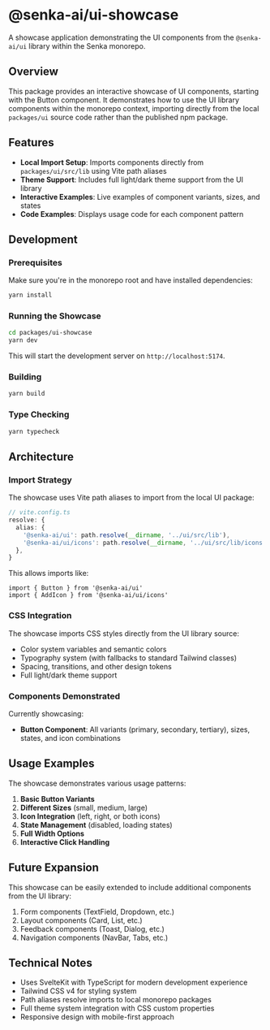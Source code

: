 # @senka-ai/ui-showcase

A showcase application demonstrating the UI components from the `@senka-ai/ui` library within the Senka monorepo.

## Overview

This package provides an interactive showcase of UI components, starting with the Button component. It demonstrates how to use the UI library components within the monorepo context, importing directly from the local `packages/ui` source code rather than the published npm package.

## Features

- **Local Import Setup**: Imports components directly from `packages/ui/src/lib` using Vite path aliases
- **Theme Support**: Includes full light/dark theme support from the UI library
- **Interactive Examples**: Live examples of component variants, sizes, and states
- **Code Examples**: Displays usage code for each component pattern

## Development

### Prerequisites

Make sure you're in the monorepo root and have installed dependencies:

```bash
yarn install
```

### Running the Showcase

```bash
cd packages/ui-showcase
yarn dev
```

This will start the development server on `http://localhost:5174`.

### Building

```bash
yarn build
```

### Type Checking

```bash
yarn typecheck
```

## Architecture

### Import Strategy

The showcase uses Vite path aliases to import from the local UI package:

```typescript
// vite.config.ts
resolve: {
  alias: {
    '@senka-ai/ui': path.resolve(__dirname, '../ui/src/lib'),
    '@senka-ai/ui/icons': path.resolve(__dirname, '../ui/src/lib/icons'),
  },
}
```

This allows imports like:
```svelte
import { Button } from '@senka-ai/ui'
import { AddIcon } from '@senka-ai/ui/icons'
```

### CSS Integration

The showcase imports CSS styles directly from the UI library source:

- Color system variables and semantic colors
- Typography system (with fallbacks to standard Tailwind classes)
- Spacing, transitions, and other design tokens
- Full light/dark theme support

### Components Demonstrated

Currently showcasing:

- **Button Component**: All variants (primary, secondary, tertiary), sizes, states, and icon combinations

## Usage Examples

The showcase demonstrates various usage patterns:

1. **Basic Button Variants**
2. **Different Sizes** (small, medium, large)
3. **Icon Integration** (left, right, or both icons)
4. **State Management** (disabled, loading states)
5. **Full Width Options**
6. **Interactive Click Handling**

## Future Expansion

This showcase can be easily extended to include additional components from the UI library:

1. Form components (TextField, Dropdown, etc.)
2. Layout components (Card, List, etc.)
3. Feedback components (Toast, Dialog, etc.)
4. Navigation components (NavBar, Tabs, etc.)

## Technical Notes

- Uses SvelteKit with TypeScript for modern development experience
- Tailwind CSS v4 for styling system
- Path aliases resolve imports to local monorepo packages
- Full theme system integration with CSS custom properties
- Responsive design with mobile-first approach